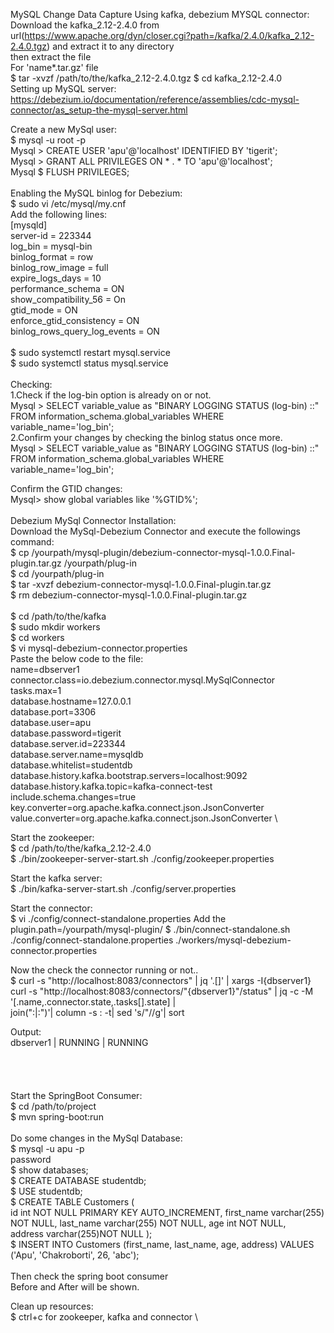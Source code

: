 MySQL Change Data Capture Using kafka, debezium MYSQL connector: \
Download the kafka_2.12-2.4.0 from url(https://www.apache.org/dyn/closer.cgi?path=/kafka/2.4.0/kafka_2.12-2.4.0.tgz) and extract it to any directory \
then extract the file\
For 'name*.tar.gz' file\
$ tar -xvzf /path/to/the/kafka_2.12-2.4.0.tgz
$ cd kafka_2.12-2.4.0
\
Setting up MySQL server: \
https://debezium.io/documentation/reference/assemblies/cdc-mysql-connector/as_setup-the-mysql-server.html 

Create a new MySql user: \
$ mysql -u root -p \
Mysql > CREATE USER 'apu'@'localhost' IDENTIFIED BY 'tigerit'; \
Mysql > GRANT ALL PRIVILEGES ON * . * TO 'apu'@'localhost'; \
Mysql $ FLUSH PRIVILEGES; \
\
Enabling the MySQL binlog for Debezium: \
$ sudo vi /etc/mysql/my.cnf \
Add the following lines: \
[mysqld] \
server-id         = 223344 \
log_bin           = mysql-bin \
binlog_format     = row \
binlog_row_image  = full \
expire_logs_days  = 10 \
performance_schema = ON \
show_compatibility_56 = On \
gtid_mode = ON \
enforce_gtid_consistency = ON \
binlog_rows_query_log_events = ON \
\
$ sudo systemctl restart mysql.service \
$ sudo systemctl status mysql.service \
\
Checking: \
1.Check if the log-bin option is already on or not. \
Mysql > SELECT variable_value as "BINARY LOGGING STATUS (log-bin) ::" 
FROM information_schema.global_variables WHERE variable_name='log_bin'; \
2.Confirm your changes by checking the binlog status once more. \
Mysql > SELECT variable_value as "BINARY LOGGING STATUS (log-bin) ::"
FROM information_schema.global_variables WHERE variable_name='log_bin'; 

Confirm the GTID changes: \
Mysql> show global variables like '%GTID%';\
\
Debezium MySql Connector Installation: \
Download the MySql-Debezium Connector and execute the followings command: \
$ cp /yourpath/mysql-plugin/debezium-connector-mysql-1.0.0.Final-plugin.tar.gz /yourpath/plug-in \
$ cd /yourpath/plug-in \
$ tar -xvzf debezium-connector-mysql-1.0.0.Final-plugin.tar.gz \
$ rm debezium-connector-mysql-1.0.0.Final-plugin.tar.gz \
\
$ cd /path/to/the/kafka \
$ sudo mkdir workers \
$ cd workers \
$ vi mysql-debezium-connector.properties \
Paste the below code to the file: \
name=dbserver1 \
connector.class=io.debezium.connector.mysql.MySqlConnector \
tasks.max=1 \
database.hostname=127.0.0.1 \
database.port=3306 \
database.user=apu \
database.password=tigerit \
database.server.id=223344 \
database.server.name=mysqldb \
database.whitelist=studentdb \
database.history.kafka.bootstrap.servers=localhost:9092 \
database.history.kafka.topic=kafka-connect-test \
include.schema.changes=true \
key.converter=org.apache.kafka.connect.json.JsonConverter \
value.converter=org.apache.kafka.connect.json.JsonConverter \

Start the zookeeper: \
$ cd /path/to/the/kafka_2.12-2.4.0 \
$ ./bin/zookeeper-server-start.sh ./config/zookeeper.properties 

Start the kafka server: \
$ ./bin/kafka-server-start.sh ./config/server.properties 

Start the connector: \
$ vi ./config/connect-standalone.properties
Add the plugin.path=/yourpath/mysql-plugin/
$ ./bin/connect-standalone.sh ./config/connect-standalone.properties ./workers/mysql-debezium-connector.properties

Now the check the connector running or not.. \
$ curl -s "http://localhost:8083/connectors" | jq '.[]' | xargs -I{dbserver1} curl -s "http://localhost:8083/connectors/"{dbserver1}"/status" | jq -c -M '[.name,.connector.state,.tasks[].state] |  
join(":|:")'| column -s : -t| sed 's/"//g'| sort

Output:\
dbserver1 | RUNNING | RUNNING\
\
\
\
\
Start the SpringBoot Consumer:\
$ cd /path/to/project\
$ mvn spring-boot:run\
\
Do some changes in the MySql Database:\
$ mysql -u apu -p\
password\
$ show databases;\
$ CREATE DATABASE  studentdb;\
$ USE studentdb;\
$ CREATE TABLE Customers (\
   id int NOT NULL PRIMARY KEY AUTO_INCREMENT,
   first_name varchar(255) NOT NULL,
   last_name varchar(255) NOT NULL,
   age int NOT NULL,   
address varchar(255)NOT NULL
);\
$ INSERT INTO Customers (first_name, last_name, age, address)
VALUES ('Apu', 'Chakroborti', 26, 'abc');\
\
Then check the spring boot consumer\
Before and After will be shown. 

Clean up resources:\
$ ctrl+c for zookeeper, kafka and connector \


